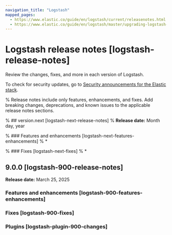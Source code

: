 ```yaml
---
navigation_title: "Logstash"
mapped_pages:
  - https://www.elastic.co/guide/en/logstash/current/releasenotes.html
  - https://www.elastic.co/guide/en/logstash/master/upgrading-logstash-9.0.html
---
```


# Logstash release notes [logstash-release-notes]

Review the changes, fixes, and more in each version of Logstash.

To check for security updates, go to [Security announcements for the Elastic stack](https://discuss.elastic.co/c/announcements/security-announcements/31).

% Release notes include only features, enhancements, and fixes. Add breaking changes, deprecations, and known issues to the applicable release notes sections.

% ## version.next [logstash-next-release-notes]
% **Release date:** Month day, year

% ### Features and enhancements [logstash-next-features-enhancements]
% *

% ### Fixes [logstash-next-fixes]
% *

## 9.0.0 [logstash-900-release-notes]
**Release date:** March 25, 2025

### Features and enhancements [logstash-900-features-enhancements]

### Fixes [logstash-900-fixes]

### Plugins [logstash-plugin-900-changes]